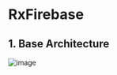 # RxFirebase

## 1. Base Architecture

![image](https://user-images.githubusercontent.com/38183241/69619289-b82b7180-107e-11ea-9ec6-b25a93df17bc.png)

